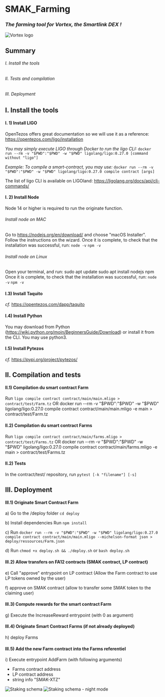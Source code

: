# SMAK_Farming
### *The farming tool for Vortex, the Smartlink DEX !*

![Vortex logo](https://gateway.pinata.cloud/ipfs/QmSMzh5JEuPgPNHns9Svk25aPwQn2NtR1TFkd7n3mj2Ktp)



## Summary

###### I. Install the tools

###### II. Tests and compilation

###### III. Deployment



## I. Install the tools

#### I. 1) Install LIGO

OpenTezos offers great documentation so we will use it as a reference:
https://opentezos.com/ligo/installation

_You may simply execute LIGO through Docker to run the ligo CLI:_
`docker run --rm -v "$PWD":"$PWD" -w "$PWD" ligolang/ligo:0.27.0 [command without "ligo"]`

_Example:_
_To compile a smart-contract, you may use:_
`docker run --rm -v "$PWD":"$PWD" -w "$PWD" ligolang/ligo:0.27.0 compile contract [args]`

The list of ligo CLI is available on LIGOland:
https://ligolang.org/docs/api/cli-commands/

#### I. 2) Install Node
Node 14 or higher is required to run the originate function.

###### Install node on MAC
Go to https://nodejs.org/en/download/ and choose "macOS Installer".
Follow the instructions on the wizard.
Once it is complete, to check that the installation was successful, run:
`node -v`
`npm -v`

###### Install node on Linux
Open your terminal, and run:
sudo apt update
sudo apt install nodejs npm
Once it is complete, to check that the installation was successful, run:
`node -v`
`npm -v`

#### I.3) Install Taquito

_cf._ https://opentezos.com/dapp/taquito

#### I.4) Install Python

You may download from Python (https://wiki.python.org/moin/BeginnersGuide/Download) or install it from the CLI.
You may use python3.

#### I.5) Install Pytezos

_cf._ https://pypi.org/project/pytezos/



## II. Compilation and tests

#### II.1) Compilation du smart contract Farm

Run `ligo compile contract contract/main/main.mligo > contract/test/Farm.tz`
OR
docker run --rm -v "$PWD":"$PWD" -w "$PWD" ligolang/ligo:0.27.0 compile contract contract/main/main.mligo -e main > contract/test/Farm.tz

#### II.2) Compilation du smart contract Farms

Run `ligo compile contract contract/main/farms.mligo > contract/test/Farms.tz`
OR
docker run --rm -v "$PWD":"$PWD" -w "$PWD" ligolang/ligo:0.27.0 compile contract contract/main/farms.mligo -e main > contract/test/Farms.tz


#### II.2) Tests

In the contract/test/ repository, run `pytest [-k "filename"] [-s]`


## III. Deployment

#### III.1) Originate Smart Contract Farm

a) Go to the /deploy folder
`cd deploy`

b) Install dependencies
Run `npm install`

c) Run `docker run --rm -v "$PWD":"$PWD" -w "$PWD" ligolang/ligo:0.27.0 compile contract contract/main/main.mligo --michelson-format json > deploy/ressources/Farm.json`

d) Run `chmod +x deploy.sh && ./deploy.sh` or `bash deploy.sh`

#### III.2) Allow transfers on FA12 contracts (SMAK contract, LP contract) 

e) Call "approve" entrypoint on LP contract (Allow the Farm contract to use LP tokens owned by the user)

f) approve on SMAK contract (allow to transfer some SMAK token to the claiming user)

#### III.3) Compute rewards for the smart contract Farm

g) Execute the IncreaseReward entrypoint (with 0 as argument)

#### III.4) Originate Smart Contract Farms (if not already deployed)

h) deploy Farms

#### III.5) Add the new Farm contract into the Farms referentiel

i) Execute entrypoint AddFarm (with following arguments)
- Farms contract address
- LP contract address
- string info "SMAK-XTZ"

![Staking schema](https://i.ibb.co/PQmf81L/Farm-staking-1-light.png)
![Staking schema - night mode](https://i.ibb.co/QbXzjWM/Farm-staking-1.png)
